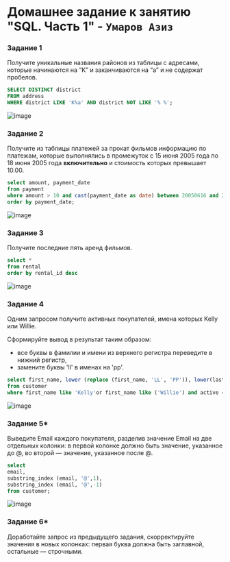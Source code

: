 # Домашнее задание к занятию "SQL. Часть 1" - `Умаров Азиз`


### Задание 1

Получите уникальные названия районов из таблицы с адресами, которые начинаются на “K” и заканчиваются на “a” и не содержат пробелов.

```sql
SELECT DISTINCT district
FROM address
WHERE district LIKE 'K%a' AND district NOT LIKE '% %';
```

![image](https://github.com/UmarovAM/sys-homework/assets/118117183/5ec011a0-8c00-45fd-9278-cbef2499303d)


### Задание 2

Получите из таблицы платежей за прокат фильмов информацию по платежам, которые выполнялись в промежуток с 15 июня 2005 года по 18 июня 2005 года **включительно** и стоимость которых превышает 10.00.

```sql
select amount, payment_date
from payment
where amount > 10 and cast(payment_date as date) between 20050616 and 20050618
order by payment_date;
```

![image](https://github.com/UmarovAM/sys-homework/assets/118117183/b33df338-a6a4-4aef-b0d1-9f8f9b65424e)


### Задание 3

Получите последние пять аренд фильмов.

```sql
select *
from rental
order by rental_id desc 
```

![image](https://github.com/UmarovAM/sys-homework/assets/118117183/315a30f7-a8f0-49f5-9fc0-fbbf96506b6d)


### Задание 4

Одним запросом получите активных покупателей, имена которых Kelly или Willie. 

Сформируйте вывод в результат таким образом:
- все буквы в фамилии и имени из верхнего регистра переведите в нижний регистр,
- замените буквы 'll' в именах на 'pp'.
  
```sql
select first_name, lower (replace (first_name, 'LL', 'PP')), lower(last_name), active 
from customer
where first_name like 'Kelly'or first_name like ('Willie') and active = 1
```

![image](https://github.com/UmarovAM/sys-homework/assets/118117183/54708bb9-e002-404e-aaa6-2f176c071c26)

### Задание 5*
Выведите Email каждого покупателя, разделив значение Email на две отдельных колонки: в первой колонке должно быть значение, указанное до @, во второй — значение, указанное после @.

```sql
select 
email, 
substring_index (email, '@',1), 
substring_index (email, '@',-1) 
from customer;
```

![image](https://github.com/UmarovAM/sys-homework/assets/118117183/7db5d5a0-f3e8-4108-8424-ba54789a2362)


### Задание 6*

Доработайте запрос из предыдущего задания, скорректируйте значения в новых колонках: первая буква должна быть заглавной, остальные — строчными.
